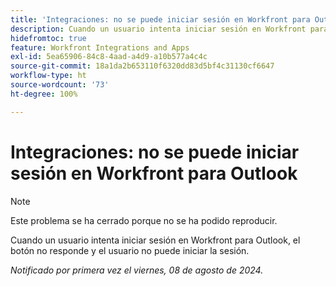 ```yaml
---
title: 'Integraciones: no se puede iniciar sesión en Workfront para Outlook'
description: Cuando un usuario intenta iniciar sesión en Workfront para Outlook, el botón no responde y el usuario no puede iniciar sesión.
hidefromtoc: true
feature: Workfront Integrations and Apps
exl-id: 5ea65906-84c8-4aad-a4d9-a10b577a4c4c
source-git-commit: 18a1da2b653110f6320dd83d5bf4c31130cf6647
workflow-type: ht
source-wordcount: '73'
ht-degree: 100%

---
```


# Integraciones: no se puede iniciar sesión en Workfront para Outlook

>[!NOTE]
>
>Este problema se ha cerrado porque no se ha podido reproducir.

Cuando un usuario intenta iniciar sesión en Workfront para Outlook, el botón no responde y el usuario no puede iniciar la sesión.

_Notificado por primera vez el viernes, 08 de agosto de 2024._
